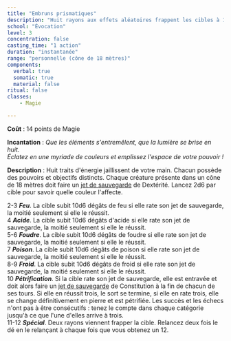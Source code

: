 ```yaml
---
title: "Embruns prismatiques"
description: "Huit rayons aux effets aléatoires frappent les cibles à 18 mètres."
school: "Évocation"
level: 3
concentration: false
casting_time: "1 action"
duration: "instantanée"
range: "personnelle (cône de 18 mètres)"
components:
  verbal: true
  somatic: true
  material: false
ritual: false
classes:
    - Magie

---
```

**Coût** : 14 points de Magie    

**Incantation** : *Que les éléments s'entremêlent, que la lumière se brise en huit.*    
*Éclatez en une myriade de couleurs et emplissez l'espace de votre pouvoir !*    

**Description** : Huit traits d'énergie jaillissent de votre main. Chacun possède des pouvoirs et objectifs distincts. Chaque créature présente dans un cône de 18 mètres doit faire un [jet de sauvegarde](/utiliser-les-caracteristiques/#jets-de-sauvegarde) de Dextérité. Lancez 2d6 par cible pour savoir quelle couleur l'affecte.  

2-3  **_Feu_**. La cible subit 10d6 dégâts de feu si elle rate son jet de sauvegarde, la moitié seulement si elle le réussit.  
4  **_Acide_**. La cible subit 10d6 dégâts d'acide si elle rate son jet de sauvegarde, la moitié seulement si elle le réussit.  
5-6  **_Foudre_**. La cible subit 10d6 dégâts de foudre si elle rate son jet de sauvegarde, la moitié seulement si elle le réussit.  
7  **_Poison_**. La cible subit 10d6 dégâts de poison si elle rate son jet de sauvegarde, la moitié seulement si elle le réussit.  
8-9  **_Froid_**. La cible subit 10d6 dégâts de froid si elle rate son jet de sauvegarde, la moitié seulement si elle le réussit.  
10  **_Pétrification_**. Si la cible rate son jet de sauvegarde, elle est entravée et doit alors faire un [jet de sauvegarde](/utiliser-les-caracteristiques/#jets-de-sauvegarde) de Constitution à la fin de chacun de ses tours. Si elle en réussit trois, le sort se termine, si elle en rate trois, elle se change définitivement en pierre et est pétrifiée. Les succès et les échecs n'ont pas à être consécutifs : tenez le compte dans chaque catégorie jusqu'à ce que l'une d'elles arrive à trois.  
11-12  **_Spécial_**. Deux rayons viennent frapper la cible. Relancez deux fois le dé en le relançant à chaque fois que vous obtenez un 12.  
